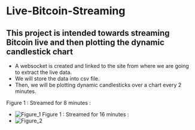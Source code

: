 # Live-Bitcoin-Streaming
## This project is intended towards streaming Bitcoin live and then plotting the dynamic candlestick chart
- A websocket is created and linked to the site from where we are going to extract the live data.
- We will store the data into csv file.
- Then, we will be plotting dynamic candlesticks over a chart every 2 minutes.

Figure 1 : Streamed for 8 minutes :
 - ![Figure_1](https://github.com/maitreyaz/Live-Bitcoin-Streaming/assets/83835081/05625c15-bdd9-4fc9-82a5-2ec3d9a64a72)
Figure 1 : Streamed for 16 minutes :
 - ![Figure_2](https://github.com/maitreyaz/Live-Bitcoin-Streaming/assets/83835081/87f775d5-a99d-4aca-92ac-860506471e0a)
